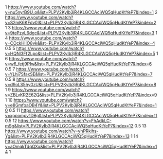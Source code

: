 1	https://www.youtube.com/watch?v=nu5nyrB9U_o&list=PLPV2KyIb3jR4KLGCCAciWQ5qHudKtYeP7&index=1	
2	https://www.youtube.com/watch?v=S2mK6KFdv0I&list=PLPV2KyIb3jR4KLGCCAciWQ5qHudKtYeP7&index=2	1
3	https://www.youtube.com/watch?v=9tePzyL6dgc&list=PLPV2KyIb3jR4KLGCCAciWQ5qHudKtYeP7&index=3	1
4	https://www.youtube.com/watch?v=COckHIIO8vk&list=PLPV2KyIb3jR4KLGCCAciWQ5qHudKtYeP7&index=4	0.5
5	https://www.youtube.com/watch?v=HQNl3Ff2Lpo&list=PLPV2KyIb3jR4KLGCCAciWQ5qHudKtYeP7&index=5	1
6	https://www.youtube.com/watch?v=w6_fetj9PIw&list=PLPV2KyIb3jR4KLGCCAciWQ5qHudKtYeP7&index=6	0.5
7	https://www.youtube.com/watch?v=YLhj7SfaxSE&list=PLPV2KyIb3jR4KLGCCAciWQ5qHudKtYeP7&index=7	0.5
8	https://www.youtube.com/watch?v=d9oLS5hy0zU&list=PLPV2KyIb3jR4KLGCCAciWQ5qHudKtYeP7&index=8	1
9	https://www.youtube.com/watch?v=ZBLvKR2E62Q&list=PLPV2KyIb3jR4KLGCCAciWQ5qHudKtYeP7&index=9	1
10	https://www.youtube.com/watch?v=e8GmfoaOB4Y&list=PLPV2KyIb3jR4KLGCCAciWQ5qHudKtYeP7&index=10	0.5
11	https://www.youtube.com/watch?v=xppompv1DBg&list=PLPV2KyIb3jR4KLGCCAciWQ5qHudKtYeP7&index=11	0.5
12	https://www.youtube.com/watch?v=FhAdkLC-mSg&list=PLPV2KyIb3jR4KLGCCAciWQ5qHudKtYeP7&index=12	0.5
13	https://www.youtube.com/watch?v=yhPRkihs-Yg&list=PLPV2KyIb3jR4KLGCCAciWQ5qHudKtYeP7&index=13	1
14	https://www.youtube.com/watch?v=aOmqkTdqQXo&list=PLPV2KyIb3jR4KLGCCAciWQ5qHudKtYeP7&index=14	1
